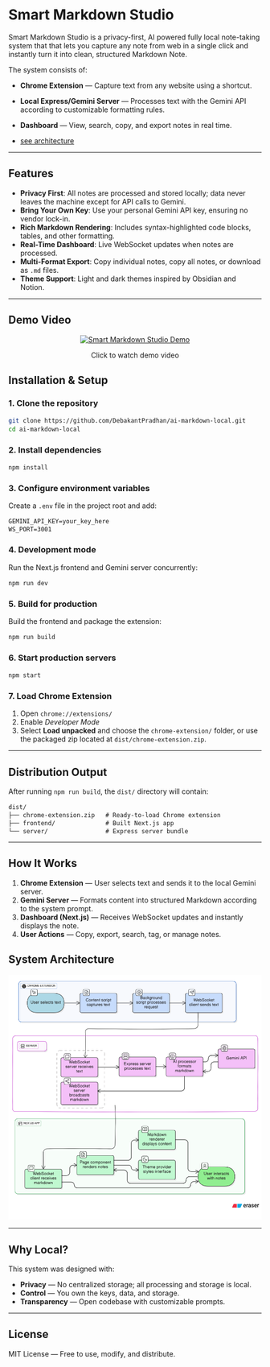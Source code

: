 # Smart Markdown Studio


Smart Markdown Studio is a privacy-first, AI powered fully local note-taking system that that lets you capture any note from web in a single click and instantly turn it into clean, structured Markdown Note.

The system consists of:
- **Chrome Extension** — Capture text from any website using a shortcut.
- **Local Express/Gemini Server** — Processes text with the Gemini API according to customizable formatting rules.
- **Dashboard** — View, search, copy, and export notes in real time.

- [see architecture](#system-architecture)
---

## Features

- **Privacy First**: All notes are processed and stored locally; data never leaves the machine except for API calls to Gemini.
- **Bring Your Own Key**: Use your personal Gemini API key, ensuring no vendor lock-in.
- **Rich Markdown Rendering**: Includes syntax-highlighted code blocks, tables, and other formatting.
- **Real-Time Dashboard**: Live WebSocket updates when notes are processed.
- **Multi-Format Export**: Copy individual notes, copy all notes, or download as `.md` files.
- **Theme Support**: Light and dark themes inspired by Obsidian and Notion.

---

## Demo Video

<div align="center">
  <a href="https://youtu.be/0dIz31IWYZU">
    <img src="https://img.youtube.com/vi/0dIz31IWYZU/maxresdefault.jpg" alt="Smart Markdown Studio Demo" width="600">
  </a>
  <p>Click to watch demo video</p>
</div>

## Installation & Setup

### 1. Clone the repository
```bash
git clone https://github.com/DebakantPradhan/ai-markdown-local.git
cd ai-markdown-local
````

### 2. Install dependencies

```bash
npm install
```

### 3. Configure environment variables

Create a `.env` file in the project root and add:

```
GEMINI_API_KEY=your_key_here
WS_PORT=3001
```

### 4. Development mode

Run the Next.js frontend and Gemini server concurrently:

```bash
npm run dev
```

### 5. Build for production

Build the frontend and package the extension:

```bash
npm run build
```

### 6. Start production servers

```bash
npm start
```

### 7. Load Chrome Extension

1. Open `chrome://extensions/`
2. Enable *Developer Mode*
3. Select **Load unpacked** and choose the `chrome-extension/` folder, or use the packaged zip located at `dist/chrome-extension.zip`.

---

## Distribution Output

After running `npm run build`, the `dist/` directory will contain:

```
dist/
├── chrome-extension.zip   # Ready-to-load Chrome extension
├── frontend/              # Built Next.js app
└── server/                # Express server bundle
```

---

## How It Works

1. **Chrome Extension** — User selects text and sends it to the local Gemini server.
2. **Gemini Server** — Formats content into structured Markdown according to the system prompt.
3. **Dashboard (Next.js)** — Receives WebSocket updates and instantly displays the note.
4. **User Actions** — Copy, export, search, tag, or manage notes.

## System Architecture

![AI Markdown System Architecture](./assets/architecture.png)

---

## Why Local?

This system was designed with:

* **Privacy** — No centralized storage; all processing and storage is local.
* **Control** — You own the keys, data, and storage.
* **Transparency** — Open codebase with customizable prompts.

---

## License

MIT License — Free to use, modify, and distribute.


